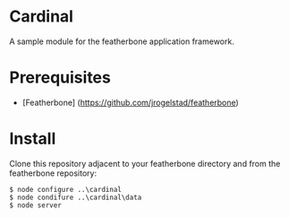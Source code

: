 Cardinal
========
A sample module for the featherbone application framework.

# Prerequisites
* [Featherbone] (https://github.com/jrogelstad/featherbone)
  
# Install

Clone this repository adjacent to your featherbone directory and from the featherbone repository:

```text
$ node configure ..\cardinal
$ node condifure ..\cardinal\data
$ node server
```

